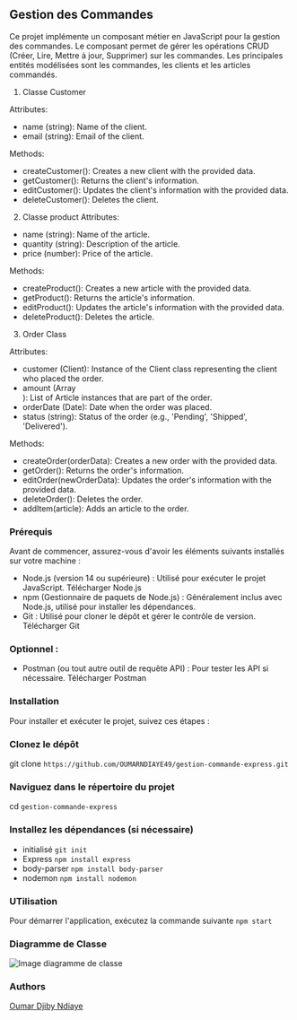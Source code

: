 ## Gestion des Commandes

Ce projet implémente un composant métier en JavaScript pour la gestion des commandes. Le composant permet de gérer les opérations CRUD (Créer, Lire, Mettre à jour, Supprimer) sur les commandes. Les principales entités modélisées sont les commandes, les clients et les articles commandés.


1. Classe Customer

Attributes:
- name (string): Name of the client.
- email (string): Email of the client.
    
Methods:
- createCustomer(): Creates a new client with the provided data.
- getCustomer(): Returns the client's information.
- editCustomer(): Updates the client's information with the provided data.
- deleteCustomer(): Deletes the client.

2. Classe product
Attributes:
- name (string): Name of the article.
- quantity (string): Description of the article.
- price (number): Price of the article.

Methods:
- createProduct(): Creates a new article with the provided data.
- getProduct(): Returns the article's information.
- editProduct(): Updates the article's information with the provided data.
- deleteProduct(): Deletes the article.

3. Order Class

Attributes:
- customer (Client): Instance of the Client class representing the client who placed the order.
- amount (Array<Article>): List of Article instances that are part of the order.
- orderDate (Date): Date when the order was placed.
- status (string): Status of the order (e.g., 'Pending', 'Shipped', 'Delivered').

Methods:
- createOrder(orderData): Creates a new order with the provided data.
- getOrder(): Returns the order's information.
- editOrder(newOrderData): Updates the order's information with the provided data.
- deleteOrder(): Deletes the order.
- addItem(article): Adds an article to the order.
    
### Prérequis
Avant de commencer, assurez-vous d'avoir les éléments suivants installés sur votre machine :

- Node.js (version 14 ou supérieure) : Utilisé pour exécuter le projet JavaScript. Télécharger Node.js
- npm (Gestionnaire de paquets de Node.js) : Généralement inclus avec Node.js, utilisé pour installer les dépendances.
- Git : Utilisé pour cloner le dépôt et gérer le contrôle de version. Télécharger Git

### Optionnel :
- Postman (ou tout autre outil de requête API) : Pour tester les API si nécessaire. Télécharger Postman

### Installation
Pour installer et exécuter le projet, suivez ces étapes :

### Clonez le dépôt
git clone ````https://github.com/OUMARNDIAYE49/gestion-commande-express.git````

### Naviguez dans le répertoire du projet
cd ```gestion-commande-express```

### Installez les dépendances (si nécessaire)
- initialisé ```git init```
- Express ```npm install express```
- body-parser ```npm install body-parser```
- nodemon ```npm install nodemon```

### UTilisation
Pour démarrer l'application, exécutez la commande suivante 
 ```npm start ```

### Diagramme de  Classe

![Image diagramme de classe](./assets/image-diagramme-class.jpeg)


### Authors
[Oumar Djiby Ndiaye ](https://github.com/OUMARNDIAYE49/gestion-commande-express.gitt)